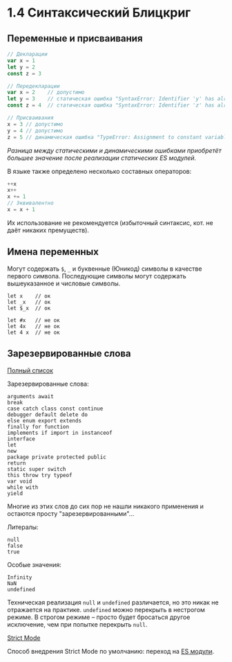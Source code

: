 # 1.4 Синтаксический Блицкриг

## Переменные и присваивания

```js
// Декларации
var x = 1
let y = 2
const z = 3

// Передекларации
var x = 2    // допустимо
let y = 3    // статическая ошибка "SyntaxError: Identifier 'y' has already been declared"
const z = 4  // статическая ошибка "SyntaxError: Identifier 'z' has already been declared"

// Присваивания
x = 3 // допустимо
y = 4 // допустимо
z = 5 // динамическая ошибка "TypeError: Assignment to constant variable"
```

*Разница между статическими и динамическими ошибками приобретёт большее значение
после реализации статических ES модулей.*

В языке также определено несколько составных операторов:

```js
++x
x++
x += 1
// Эквивалентно
x = x + 1
```

Их использование не рекомендуется (избыточный синтаксис, кот. не даёт никаких премуществ).

## Имена переменных

Могут содержать `$`, `_` и буквенные (Юникод) символы в качестве первого символа. Последующие
символы могут содержать вышеуказанное и числовые символы.

```
let x    // ок
let _x   // ок
let $_x  // ок

let #x   // не ок
let 4x   // не ок
let 4 x  // не ок
```

## Зарезервированные слова

[Полный список](https://developer.mozilla.org/en-US/docs/Web/JavaScript/Reference/Lexical_grammar)

Зарезервированные слова:

```
arguments await
break
case catch class const continue
debugger default delete do
else enum export extends
finally for function
implements if import in instanceof
interface
let
new
package private protected public
return
static super switch
this throw try typeof
var void
while with
yield
```

Многие из этих слов до сих пор не нашли никакого применения и остаются
просту "зарезервированными"...

Литералы:

```
null
false
true
```

Особые значения:

```
Infinity
NaN
undefined
```

Техническая реализация `null` и `undefined` различается, но это никак не отражается на практике.
`undefined` можно перекрыть в нестрогом режиме. В строгом режиме – просто будет бросаться другое исключение,
чем при попытке перекрыть `null`.

[Strict Mode](https://developer.mozilla.org/ru/docs/Web/JavaScript/Reference/Strict_mode)

Способ внедрения Strict Mode по умолчанию: переход на [ES модули](http://stackoverflow.com/questions/31685262/not-recommended-to-write-out-use-strict-with-es6).
